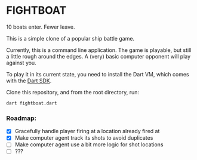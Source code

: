 # FIGHTBOAT
10 boats enter. Fewer leave.

This is a simple clone of a popular ship battle game.

Currently, this is a command line application. The game is playable, but still a little rough around the edges. A (very) basic computer opponent will play against you.

To play it in its current state, you need to install the Dart VM, which comes with the [Dart SDK](https://dart.dev/get-dart).

Clone this repository, and from the root directory, run:
```
dart fightboat.dart
```



### Roadmap:  
- [X] Gracefully handle player firing at a location already fired at
- [X] Make computer agent track its shots to avoid duplicates
- [ ] Make computer agent use a bit more logic for shot locations
- [ ] ???
